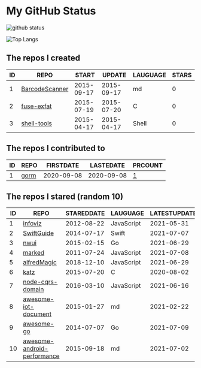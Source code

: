 # My GitHub Status

<img src="https://github-readme-stats-1.yihong0618.vercel.app/api?username=egenchen&show_icons=true&&&hide_title=true&count_private=true" alt="github status" />

![Top Langs](https://github-readme-stats-1.yihong0618.vercel.app/api/top-langs/?username=egenchen&layout=compact)

<!--START_SECTION:my_github-->
## The repos I created
| ID |                             REPO                             |   START    |   UPDATE   | LAUGUAGE | STARS |
|----|--------------------------------------------------------------|------------|------------|----------|-------|
|  1 | [BarcodeScanner](https://github.com/egenchen/BarcodeScanner) | 2015-09-17 | 2015-09-17 | md       |     0 |
|  2 | [fuse-exfat](https://github.com/egenchen/fuse-exfat)         | 2015-07-19 | 2015-07-20 | C        |     0 |
|  3 | [shell-tools](https://github.com/egenchen/shell-tools)       | 2015-04-17 | 2015-04-17 | Shell    |     0 |

## The repos I contributed to
| ID |                  REPO                   | FIRSTDATE  | LASTEDATE  |                                PRCOUNT                                 |
|----|-----------------------------------------|------------|------------|------------------------------------------------------------------------|
|  1 | [gorm](https://github.com/go-gorm/gorm) | 2020-09-08 | 2020-09-08 | [1](https://github.com/go-gorm/gorm/pulls?q=is%3Apr+author%3Aegenchen) |

## The repos I stared (random 10)
| ID |                                        REPO                                         | STAREDDATE |  LAUGUAGE  | LATESTUPDATE |
|----|-------------------------------------------------------------------------------------|------------|------------|--------------|
|  1 | [infoviz](https://github.com/nocoo/infoviz)                                         | 2012-08-22 | JavaScript | 2021-05-31   |
|  2 | [SwiftGuide](https://github.com/ipader/SwiftGuide)                                  | 2014-07-17 | Swift      | 2021-07-07   |
|  3 | [nwui](https://github.com/go-nwui/nwui)                                             | 2015-02-15 | Go         | 2021-06-29   |
|  4 | [marked](https://github.com/markedjs/marked)                                        | 2011-07-24 | JavaScript | 2021-07-08   |
|  5 | [alfredMagic](https://github.com/CoderMageFox/alfredMagic)                          | 2018-12-10 | JavaScript | 2021-06-29   |
|  6 | [katz](https://github.com/gnubert/katz)                                             | 2015-07-20 | C          | 2020-08-02   |
|  7 | [node-cqrs-domain](https://github.com/thenativeweb/node-cqrs-domain)                | 2016-03-10 | JavaScript | 2021-06-16   |
|  8 | [awesome-iot-document](https://github.com/phodal/awesome-iot-document)              | 2015-01-27 | md         | 2021-02-22   |
|  9 | [awesome-go](https://github.com/avelino/awesome-go)                                 | 2014-07-07 | Go         | 2021-07-09   |
| 10 | [awesome-android-performance](https://github.com/Juude/awesome-android-performance) | 2015-09-18 | md         | 2021-07-02   |

<!--END_SECTION:my_github-->
